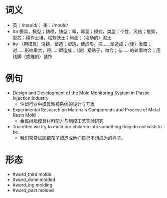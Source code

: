 # 词义
- 英：/məʊld/； 美：/moʊld/
- #n 模具，模型；铸模，铸型；霉，霉菌；模式，类型；个性，风格；框架，型芯；耕作土壤，松软沃土；地面；（坟场的）泥土
- #v （用模具）浇铸，塑造；塑造，使成形，把……塑造成；（使）发霉；对……影响重大，将……塑造成；（使）紧贴于，吻合；与……的轮廓吻合；用线脚（或雕刻）装饰
# 例句
- Design and Development of the Mold Monitoring System in Plastic Injection Industry
	- 注塑行业中模具监视系统的设计与开发
- Experimental Research on Materials Components and Process of Metal Resin Mold
	- 金属树脂模具材料配方与制模工艺实验研究
- Too often we try to mold our children into something they do not wish to be .
	- 我们常常试图把孩子塑造成他们自己不想成为的样子。
# 形态
- #word_third molds
- #word_done molded
- #word_ing molding
- #word_past molded
